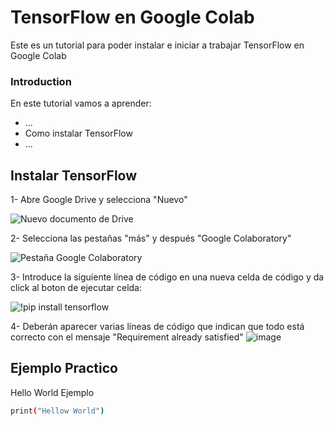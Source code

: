 # TensorFlow en Google Colab
Este es un tutorial para poder instalar e iniciar a trabajar TensorFlow en Google Colab 

### Introduction

En este tutorial vamos a aprender:
- ...
- Como instalar TensorFlow
- ...

## Instalar TensorFlow

1- Abre Google Drive y selecciona "Nuevo"

![Nuevo documento de Drive](https://user-images.githubusercontent.com/122324007/223322867-43f7d643-a62a-4b47-a38c-2e906c3bf264.png)

2- Selecciona las pestañas "más" y después "Google Colaboratory"

![Pestaña Google Colaboratory](https://user-images.githubusercontent.com/122324007/223323146-fb9f3bda-fea0-4dd3-b8e5-053e36b95502.png)

3- Introduce la siguiente línea de código en una nueva celda de código y da click al boton de ejecutar celda:

![!pip install tensorflow](https://user-images.githubusercontent.com/122324007/223323637-25aa5824-b79d-4a53-9afe-420ec2d4e754.png)

4- Deberán aparecer varias líneas de código que indican que todo está correcto con el mensaje "Requirement already satisfied"
![image](https://user-images.githubusercontent.com/122324007/223323987-58bdae8e-d99c-4819-9d66-3f1f767a269c.png)

## Ejemplo Practico
Hello World Ejemplo
```sh
print("Hellow World")

```
